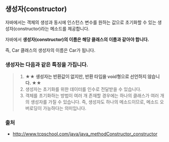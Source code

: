 ## 생성자(constructor)

자바에서는 객체의 생성과 동시에 인스턴스 변수를 원하는 값으로 초기화할 수 있는 생성자(constructor)라는 메소드를 제공합니다.

자바에서 **생성자(constructor)의 이름은 해당 클래스의 이름과 같아야 합니다.**

즉, Car 클래스의 생성자의 이름은 Car가 됩니다.


### 생성자는 다음과 같은 특징을 가집니다.

>1. **★★ 생성자는 반환값이 없지만, 반환 타입을 void형으로 선언하지 않습니다. ★★**
>2. 생성자는 초기화를 위한 데이터를 인수로 전달받을 수 있습니다.
>3. 객체를 초기화하는 방법이 여러 개 존재할 경우에는 하나의 클래스가 여러 개의 생성자를 가질 수 있습니다.
>즉, 생성자도 하나의 메소드이므로, 메소드 오버로딩이 가능하다는 의미입니다.

### 출처
* http://www.tcpschool.com/java/java_methodConstructor_constructor
